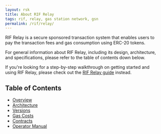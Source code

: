 ```yaml
---
layout: rsk
title: About RIF Relay
tags: rif, relay, gas station network, gsn
permalink: /rif/relay/
---
```


RIF Relay is a secure sponsored transaction system that enables users to pay the transaction fees and gas consumption using ERC-20 tokens.

For general information about RIF Relay, including its design, architecture, and specifications, please refer to the table of contents down below.


If you're looking for a step-by-step walkthrough on getting started and using RIF Relay, please check out the [RIF Relay guide](/guides/rif-relay/) instead.

## Table of Contents
- [Overview](/rif/relay/overview/)
- [Architecture](/rif/relay/architecture/)
- [Versions](/rif/relay/versions/)
- [Gas Costs](/rif/relay/gas-costs/)
- [Contracts](/rif/relay/contracts/)
- [Operator Manual](/rif/relay/operator-manual/)
